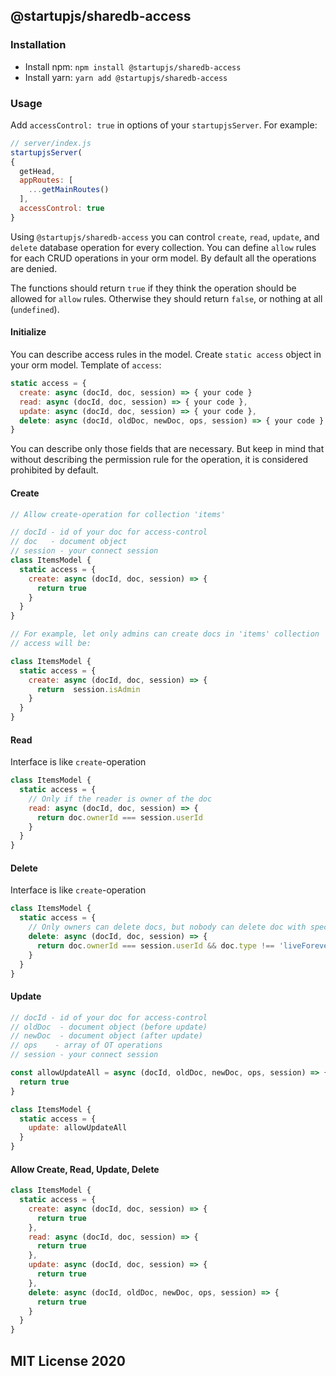 ## @startupjs/sharedb-access

### Installation

- Install npm: `npm install @startupjs/sharedb-access`
- Install yarn: `yarn add @startupjs/sharedb-access`


### Usage
Add `accessControl: true` in options of your `startupjsServer`. For example:

```js
// server/index.js
startupjsServer(
{
  getHead,
  appRoutes: [
    ...getMainRoutes()
  ],
  accessControl: true
}
```

Using `@startupjs/sharedb-access` you can control `create`, `read`, `update`, and `delete` 
database operation for every collection. You can define `allow` rules for each CRUD operations
in your orm model. By default all the operations are denied.

The functions should return `true` if they think the operation should be allowed for
`allow` rules. Otherwise they should return `false`, or nothing at all (`undefined`).

#### Initialize
You can describe access rules in the model. Create `static access` object in your orm model.
Template of `access`:

```js
static access = {
  create: async (docId, doc, session) => { your code }
  read: async (docId, doc, session) => { your code },
  update: async (docId, doc, session) => { your code },
  delete: async (docId, oldDoc, newDoc, ops, session) => { your code }
}
```
You can describe only those fields that are necessary. But keep in mind that without describing
the permission rule for the operation, it is considered prohibited by default.

#### Create
```js
// Allow create-operation for collection 'items'

// docId - id of your doc for access-control
// doc   - document object
// session - your connect session
class ItemsModel {
  static access = {
    create: async (docId, doc, session) => {
      return true
    }
  }
}

// For example, let only admins can create docs in 'items' collection
// access will be:

class ItemsModel {
  static access = {
    create: async (docId, doc, session) => { 
      return  session.isAdmin
    }
  }
}
```
#### Read

Interface is like `create`-operation

```js
class ItemsModel {
  static access = {
    // Only if the reader is owner of the doc
    read: async (docId, doc, session) => {
      return doc.ownerId === session.userId
    }
  }
}
```

#### Delete

Interface is like `create`-operation

```js
class ItemsModel {
  static access = {
    // Only owners can delete docs, but nobody can delete doc with special typ
    delete: async (docId, doc, session) => { 
      return doc.ownerId === session.userId && doc.type !== 'liveForever'
    }
  }
}
```

#### Update

```js
// docId - id of your doc for access-control
// oldDoc  - document object (before update)
// newDoc  - document object (after update)
// ops    - array of OT operations
// session - your connect session

const allowUpdateAll = async (docId, oldDoc, newDoc, ops, session) => {
  return true
}

class ItemsModel {
  static access = {
    update: allowUpdateAll
  }
}
```

#### Allow Create, Read, Update, Delete
```js
class ItemsModel {
  static access = {
    create: async (docId, doc, session) => { 
      return true
    },
    read: async (docId, doc, session) => { 
      return true
    },
    update: async (docId, doc, session) => { 
      return true
    },
    delete: async (docId, oldDoc, newDoc, ops, session) => { 
      return true
    }
  }
}
```

## MIT License 2020

